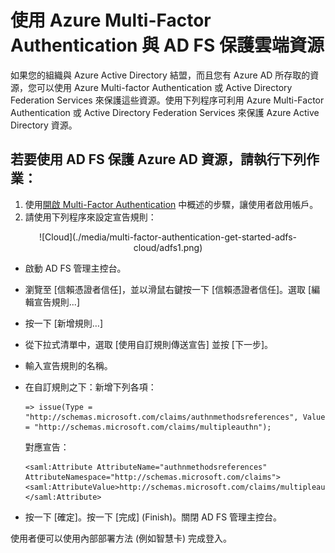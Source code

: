 <properties 
	pageTitle="使用 Azure Multi-Factor Authentication 與 AD FS 保護雲端資源" 
	description="這是說明如何在雲端開始使用 Azure MFA 和 AD FS 的 Azure Multi-Factor Authentication 頁面。" 
	services="multi-factor-authentication" 
	documentationCenter="" 
	authors="billmath" 
	manager="terrylan" 
	editor="bryanla"/>

<tags 
	ms.service="multi-factor-authentication" 
	ms.workload="identity" 
	ms.tgt_pltfrm="na" 
	ms.devlang="na" 
	ms.topic="article" 
	ms.date="06/02/2015" 
	ms.author="billmath"/>

# 使用 Azure Multi-Factor Authentication 與 AD FS 保護雲端資源

如果您的組織與 Azure Active Directory 結盟，而且您有 Azure AD 所存取的資源，您可以使用 Azure Multi-factor Authentication 或 Active Directory Federation Services 來保護這些資源。使用下列程序可利用 Azure Multi-Factor Authentication 或 Active Directory Federation Services 來保護 Azure Active Directory 資源。

## 若要使用 AD FS 保護 Azure AD 資源，請執行下列作業： 



1. 使用[開啟 Multi-Factor Authentication](multi-factor-authentication-get-started-cloud/#turn-on-multi-factor-authentication-for-users) 中概述的步驟，讓使用者啟用帳戶。
2. 請使用下列程序來設定宣告規則：

<center>![Cloud](./media/multi-factor-authentication-get-started-adfs-cloud/adfs1.png)</center>

- 	啟動 AD FS 管理主控台。
- 	瀏覽至 [信賴憑證者信任]，並以滑鼠右鍵按一下 [信賴憑證者信任]。選取 [編輯宣告規則...]
- 	按一下 [新增規則…]
- 	從下拉式清單中，選取 [使用自訂規則傳送宣告] 並按 [下一步]。
- 	輸入宣告規則的名稱。
- 	在自訂規則之下：新增下列各項：


		=> issue(Type = "http://schemas.microsoft.com/claims/authnmethodsreferences", Value = "http://schemas.microsoft.com/claims/multipleauthn");

	對應宣告：

		<saml:Attribute AttributeName="authnmethodsreferences" AttributeNamespace="http://schemas.microsoft.com/claims">
		<saml:AttributeValue>http://schemas.microsoft.com/claims/multipleauthn</saml:AttributeValue>
		</saml:Attribute>
- 按一下 [確定]。按一下 [完成] (Finish)。關閉 AD FS 管理主控台。

使用者便可以使用內部部署方法 (例如智慧卡) 完成登入。


 

<!---HONumber=July15_HO2-->